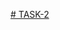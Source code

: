 [# TASK-2](https://medium.com/@dishnusrinivasan16/difference-between-document-and-window-object-69018a680141)
